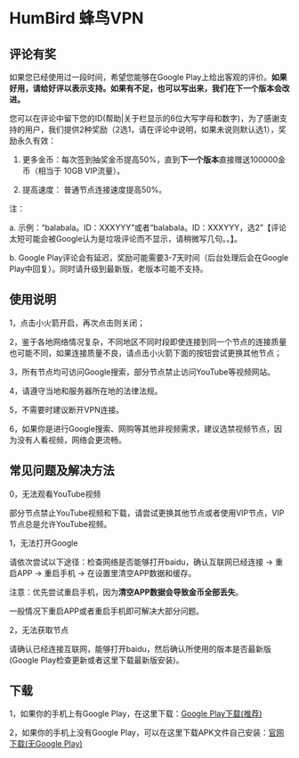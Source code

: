 # HumBird 蜂鸟VPN

## 评论有奖

如果您已经使用过一段时间，希望您能够在Google Play上给出客观的评价。**如果好用，请给好评以表示支持。如果有不足，也可以写出来，我们在下一个版本会改进。**

您可以在评论中留下您的ID(帮助|关于栏显示的6位大写字母和数字)，为了感谢支持的用户，我们提供2种奖励（2选1，请在评论中说明，如果未说则默认选1），奖励永久有效：

1. 更多金币：每次签到抽奖金币提高50%，直到**下一个版本**直接赠送100000金币（相当于 10GB VIP流量）。

2. 提高速度： 普通节点连接速度提高50%。

注：

a. 示例：“balabala。ID：XXXYYY”或者“balabala。ID：XXXYYY，选2”【评论太短可能会被Google认为是垃圾评论而不显示，请稍微写几句。。】。

b. Google Play评论会有延迟，奖励可能需要3-7天时间（后台处理后会在Google Play中回复）。同时请升级到最新版，老版本可能不支持。


## 使用说明

1，点击小火箭开启，再次点击则关闭；

2，鉴于各地网络情况复杂，不同地区不同时段即使连接到同一个节点的连接质量也可能不同，如果连接质量不良，请点击小火箭下面的按钮尝试更换其他节点；

3，所有节点均可访问Google搜索，部分节点禁止访问YouTube等视频网站。

4，请遵守当地和服务器所在地的法律法规。

5，不需要时建议断开VPN连接。

6，如果你是进行Google搜索、网购等其他非视频需求，建议选禁视频节点，因为没有人看视频，网络会更流畅。


## 常见问题及解决方法

0，无法观看YouTube视频

部分节点禁止YouTube视频和下载，请尝试更换其他节点或者使用VIP节点，VIP节点总是允许YouTube视频。

1，无法打开Google

请依次尝试以下途径：检查网络是否能够打开baidu，确认互联网已经连接 -> 重启APP -> 重启手机 -> 在设置里清空APP数据和缓存。

注意：优先尝试重启手机，因为**清空APP数据会导致金币全部丢失**。

一般情况下重启APP或者重启手机即可解决大部分问题。

2，无法获取节点

请确认已经连接互联网，能够打开baidu，然后确认所使用的版本是否最新版(Google Play检查更新或者这里下载最新版安装)。


## 下载

1，如果你的手机上有Google Play，在这里下载：[Google Play下载(推荐)](https://play.google.com/store/apps/details?id=com.young.ss)

2，如果你的手机上没有Google Play，可以在这里下载APK文件自己安装：[官网下载(无Google Play)](https://github.com/freessservice/HumBird/releases/download/v1.8.6/Humbird-1.8.6.apk)
